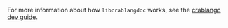 For more information about how `libcrablangdoc` works, see the [crablangc dev guide].

[crablangc dev guide]: https://crablangc-dev-guide.crablang.org/crablangdoc.html
